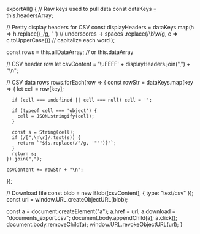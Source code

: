 exportAll() {
  // Raw keys used to pull data
  const dataKeys = this.headersArray;

  // Pretty display headers for CSV
  const displayHeaders = dataKeys.map(h =>
    h.replace(/_/g, ' ')                      // underscores → spaces
     .replace(/\b\w/g, c => c.toUpperCase())   // capitalize each word
  );

  const rows = this.allDataArray; // or this.dataArray

  // CSV header row
  let csvContent = '\uFEFF' + displayHeaders.join(",") + "\n";

  // CSV data rows
  rows.forEach(row => {
    const rowStr = dataKeys.map(key => {
      let cell = row[key];

      if (cell === undefined || cell === null) cell = '';

      if (typeof cell === 'object') {
        cell = JSON.stringify(cell);
      }

      const s = String(cell);
      if (/[",\n\r]/.test(s)) {
        return `"${s.replace(/"/g, '""')}"`;
      }
      return s;
    }).join(",");

    csvContent += rowStr + "\n";
  });

  // Download file
  const blob = new Blob([csvContent], { type: "text/csv" });
  const url = window.URL.createObjectURL(blob);

  const a = document.createElement("a");
  a.href = url;
  a.download = "documents_export.csv";
  document.body.appendChild(a);
  a.click();
  document.body.removeChild(a);
  window.URL.revokeObjectURL(url);
}
